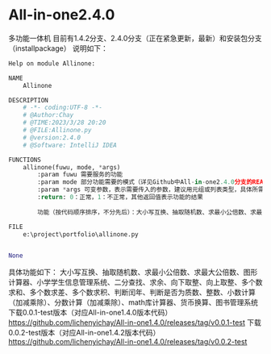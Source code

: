 # All-in-one2.4.0
多功能一体机
目前有1.4.2分支、2.4.0分支（正在紧急更新，最新）和安装包分支（installpackage）
说明如下：
```python
Help on module Allinone:

NAME
    Allinone

DESCRIPTION
    # -*- coding:UTF-8 -*-
    # @Author:Chay
    # @TIME:2023/3/28 20:20
    # @FILE:Allinone.py
    # @version:2.4.0
    # @Software: IntelliJ IDEA

FUNCTIONS
    allinone(fuwu, mode, *args)
        :param fuwu 需要服务的功能
        :param mode 部分功能需要的模式（详见Github中All-in-one2.4.0分支的README.md文件）
        :param *args 可变参数，表示需要传入的参数，建议用元组或列表类型，具体所需类型见README.MD
        :return: 0：正常，1：不正常，其他返回值表示功能的结果
        
        功能（按代码顺序排序，不分先后）：大小写互换、抽取随机数、求最小公倍数、求最大公倍数、图形计算器、小学学生信息管理系统、二分查找、求余、向下取整、向上取整、多个数求和、多个数求差、多个数求积、判断闰年、判断是否为质数、整数、小数计算（加减乘除）、分数计算（加减乘除）......（具体见Github All-in-one2.4.0分支Readme.md文件）

FILE
    e:\project\portfolio\allinone.py


None
```
具体功能如下：
大小写互换、抽取随机数、求最小公倍数、求最大公倍数、图形计算器、小学学生信息管理系统、二分查找、求余、向下取整、向上取整、多个数求和、多个数求差、多个数求积、判断闰年、判断是否为质数、整数、小数计算（加减乘除）、分数计算（加减乘除）、math库计算器、货币换算、图书管理系统
下载0.0.1-test版本（对应All-in-one1.4.0版本代码）
https://github.com/lichenyichay/All-in-one1.4.0/releases/tag/v0.0.1-test
下载0.0.2-test版本（对应All-in-one1.4.2版本代码）
https://github.com/lichenyichay/All-in-one1.4.0/releases/tag/v0.0.2-test
